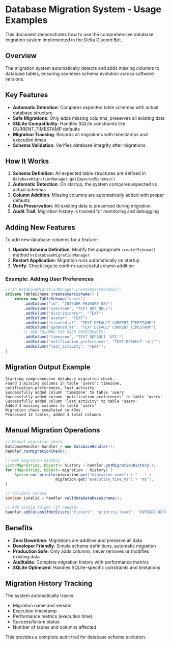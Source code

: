 # Database Migration System - Usage Examples

This document demonstrates how to use the comprehensive database migration system implemented in the Delta Discord Bot.

## Overview

The migration system automatically detects and adds missing columns to database tables, ensuring seamless schema evolution across software versions.

## Key Features

- **Automatic Detection**: Compares expected table schemas with actual database structure
- **Safe Migrations**: Only adds missing columns, preserves all existing data
- **SQLite Compatibility**: Handles SQLite constraints like CURRENT_TIMESTAMP defaults  
- **Migration Tracking**: Records all migrations with timestamps and execution times
- **Schema Validation**: Verifies database integrity after migrations

## How It Works

1. **Schema Definition**: All expected table structures are defined in `DatabaseMigrationManager.getExpectedSchemas()`
2. **Automatic Detection**: On startup, the system compares expected vs actual schemas
3. **Column Addition**: Missing columns are automatically added with proper defaults
4. **Data Preservation**: All existing data is preserved during migration
5. **Audit Trail**: Migration history is tracked for monitoring and debugging

## Adding New Features

To add new database columns for a feature:

1. **Update Schema Definition**: Modify the appropriate `create*Schema()` method in `DatabaseMigrationManager`
2. **Restart Application**: Migration runs automatically on startup
3. **Verify**: Check logs to confirm successful column addition

### Example: Adding User Preferences

```java
// In DatabaseMigrationManager.createUsersSchema():
private TableSchema createUsersSchema() {
    return new TableSchema("users")
        .addColumn("id", "INTEGER PRIMARY KEY")
        .addColumn("username", "TEXT NOT NULL")
        .addColumn("discriminator", "TEXT")
        .addColumn("avatar", "TEXT")
        .addColumn("created_at", "TEXT DEFAULT CURRENT_TIMESTAMP")
        .addColumn("updated_at", "TEXT DEFAULT CURRENT_TIMESTAMP")
        // NEW COLUMNS FOR USER PREFERENCES:
        .addColumn("timezone", "TEXT DEFAULT 'UTC'")
        .addColumn("notification_preferences", "TEXT DEFAULT 'all'")
        .addColumn("last_activity", "TEXT");
}
```

## Migration Output Example

```
Starting comprehensive database migration check...
Found 3 missing columns in table 'users': timezone, notification_preferences, last_activity
Successfully added column 'timezone' to table 'users'
Successfully added column 'notification_preferences' to table 'users'  
Successfully added column 'last_activity' to table 'users'
Added 3 missing columns to table 'users'
Migration check completed in 45ms
Processed 12 tables, added 3 total columns
```

## Manual Migration Operations

```java
// Manual migration check
DatabaseHandler handler = new DatabaseHandler();
handler.runMigrationCheck();

// Get migration history
List<Map<String, Object>> history = handler.getMigrationHistory();
for (Map<String, Object> migration : history) {
    System.out.println(migration.get("migration_name") + " - " + 
                      migration.get("execution_time_ms") + "ms");
}

// Validate schema
boolean isValid = handler.validateDatabaseSchema();

// Add single column (if needed)
handler.addColumnIfNotExists("tickets", "priority_level", "INTEGER DEFAULT 1");
```

## Benefits

- **Zero Downtime**: Migrations are additive and preserve all data
- **Developer Friendly**: Simple schema definitions, automatic migration
- **Production Safe**: Only adds columns, never removes or modifies existing data
- **Auditable**: Complete migration history with performance metrics
- **SQLite Optimized**: Handles SQLite-specific constraints and limitations

## Migration History Tracking

The system automatically tracks:
- Migration name and version
- Execution timestamp  
- Performance metrics (execution time)
- Success/failure status
- Number of tables and columns affected

This provides a complete audit trail for database schema evolution.